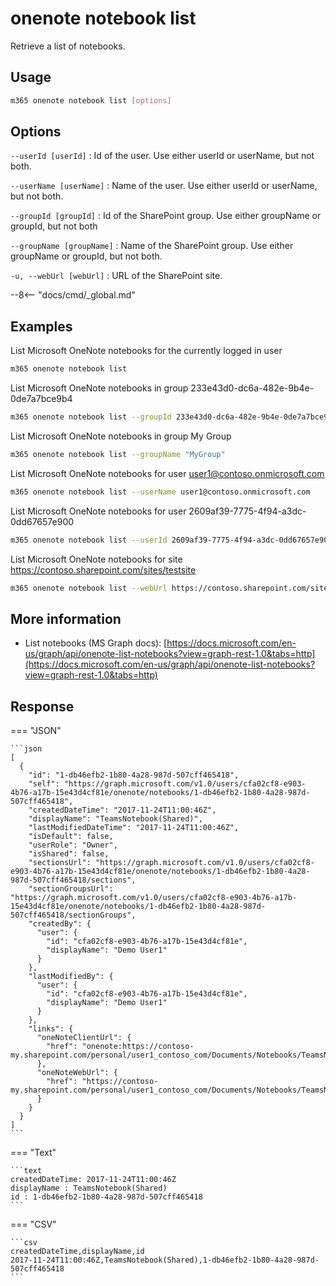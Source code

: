 # onenote notebook list

Retrieve a list of notebooks.

## Usage

```sh
m365 onenote notebook list [options]
```

## Options

`--userId [userId]`
: Id of the user. Use either userId or userName, but not both.

`--userName [userName]`
: Name of the user. Use either userId or userName, but not both.

`--groupId [groupId]`
: Id of the SharePoint group. Use either groupName or groupId, but not both

`--groupName [groupName]`
: Name of the SharePoint group. Use either groupName or groupId, but not both.

`-u, --webUrl [webUrl]`
: URL of the SharePoint site.

--8<-- "docs/cmd/_global.md"

## Examples

List Microsoft OneNote notebooks for the currently logged in user

```sh
m365 onenote notebook list
```

List Microsoft OneNote notebooks in group 233e43d0-dc6a-482e-9b4e-0de7a7bce9b4

```sh
m365 onenote notebook list --groupId 233e43d0-dc6a-482e-9b4e-0de7a7bce9b4
```

List Microsoft OneNote notebooks in group My Group

```sh
m365 onenote notebook list --groupName "MyGroup"
```

List Microsoft OneNote notebooks for user user1@contoso.onmicrosoft.com

```sh
m365 onenote notebook list --userName user1@contoso.onmicrosoft.com
```

List Microsoft OneNote notebooks for user 2609af39-7775-4f94-a3dc-0dd67657e900

```sh
m365 onenote notebook list --userId 2609af39-7775-4f94-a3dc-0dd67657e900
```

List Microsoft OneNote notebooks for site https://contoso.sharepoint.com/sites/testsite

```sh
m365 onenote notebook list --webUrl https://contoso.sharepoint.com/sites/testsite
```

## More information

- List notebooks (MS Graph docs): [https://docs.microsoft.com/en-us/graph/api/onenote-list-notebooks?view=graph-rest-1.0&tabs=http](https://docs.microsoft.com/en-us/graph/api/onenote-list-notebooks?view=graph-rest-1.0&tabs=http)

## Response

=== "JSON"

    ```json
    [
      {
        "id": "1-db46efb2-1b80-4a28-987d-507cff465418",
        "self": "https://graph.microsoft.com/v1.0/users/cfa02cf8-e903-4b76-a17b-15e43d4cf81e/onenote/notebooks/1-db46efb2-1b80-4a28-987d-507cff465418",
        "createdDateTime": "2017-11-24T11:00:46Z",
        "displayName": "TeamsNotebook(Shared)",
        "lastModifiedDateTime": "2017-11-24T11:00:46Z",
        "isDefault": false,
        "userRole": "Owner",
        "isShared": false,
        "sectionsUrl": "https://graph.microsoft.com/v1.0/users/cfa02cf8-e903-4b76-a17b-15e43d4cf81e/onenote/notebooks/1-db46efb2-1b80-4a28-987d-507cff465418/sections",
        "sectionGroupsUrl": "https://graph.microsoft.com/v1.0/users/cfa02cf8-e903-4b76-a17b-15e43d4cf81e/onenote/notebooks/1-db46efb2-1b80-4a28-987d-507cff465418/sectionGroups",
        "createdBy": {
          "user": {
            "id": "cfa02cf8-e903-4b76-a17b-15e43d4cf81e",
            "displayName": "Demo User1"
          }
        },
        "lastModifiedBy": {
          "user": {
            "id": "cfa02cf8-e903-4b76-a17b-15e43d4cf81e",
            "displayName": "Demo User1"
          }
        },
        "links": {
          "oneNoteClientUrl": {
            "href": "onenote:https://contoso-my.sharepoint.com/personal/user1_contoso_com/Documents/Notebooks/TeamsNotebook(Shared)"
          },
          "oneNoteWebUrl": {
            "href": "https://contoso-my.sharepoint.com/personal/user1_contoso_com/Documents/Notebooks/TeamsNotebook(Shared)"
          }
        }
      }
    ]
    ```

=== "Text"

    ```text
    createdDateTime: 2017-11-24T11:00:46Z
    displayName : TeamsNotebook(Shared)
    id : 1-db46efb2-1b80-4a28-987d-507cff465418
    ```

=== "CSV"

    ```csv
    createdDateTime,displayName,id
    2017-11-24T11:00:46Z,TeamsNotebook(Shared),1-db46efb2-1b80-4a28-987d-507cff465418
    ```
